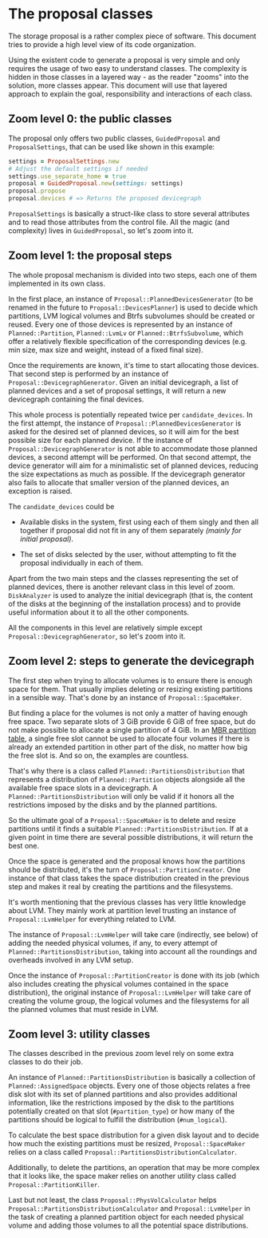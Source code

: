 The proposal classes
====================

The storage proposal is a rather complex piece of software. This document tries
to provide a high level view of its code organization.

Using the existent code to generate a proposal is very simple and only requires
the usage of two easy to understand classes. The complexity is hidden in those
classes in a layered way - as the reader "zooms" into the solution, more classes
appear. This document will use that layered approach to explain the goal,
responsibility and interactions of each class.

Zoom level 0: the public classes
--------------------------------

The proposal only offers two public classes, `GuidedProposal` and
`ProposalSettings`, that can be used like shown in this example:

```ruby
settings = ProposalSettings.new
# Adjust the default settings if needed
settings.use_separate_home = true
proposal = GuidedProposal.new(settings: settings)
proposal.propose
proposal.devices # => Returns the proposed devicegraph
```

`ProposalSettings` is basically a struct-like class to store several attributes
and to read those attributes from the control file. All the magic (and
complexity) lives in `GuidedProposal`, so let's zoom into it.

Zoom level 1: the proposal steps
--------------------------------

The whole proposal mechanism is divided into two steps, each one of them
implemented in its own class.

In the first place, an instance of `Proposal::PlannedDevicesGenerator` (to be
renamed in the future to `Proposal::DevicesPlanner`) is
used to decide which partitions, LVM logical volumes and Btrfs subvolumes
should be created or reused. Every one of those devices is represented by an
instance of `Planned::Partition`, `Planned::LvmLv` or `Planned::BtrfsSubvolume`,
which offer a relatively flexible specification of the corresponding devices
(e.g. min size, max size and weight, instead of a fixed final size).

Once the requirements are known, it's time to start allocating those devices.
That second step is performed by an instance of
`Proposal::DevicegraphGenerator`. Given an initial devicegraph, a list of
planned devices and a set of proposal settings, it will return a new devicegraph
containing the final devices.

This whole process is potentially repeated twice per `candidate_devices`. In the
first attempt, the instance of `Proposal::PlannedDevicesGenerator` is asked for
the desired set of planned devices, so it will aim for the best possible size
for each planned device. If the instance of `Proposal::DevicegraphGenerator` is
not able to accommodate those planned devices, a second attempt will be
performed. On that second attempt, the device generator will aim for a
minimalistic set of planned devices, reducing the size expectations as much as
possible. If the devicegraph generator also fails to allocate that smaller
version of the planned devices, an exception is raised.

The `candidate_devices` could be

* Available disks in the system, first using each of them singly and then
  all together if proposal did not fit in any of them separately _(mainly for
  initial proposal)_.

* The set of disks selected by the user, without attempting to fit the proposal
  individually in each of them.

Apart from the two main steps and the classes representing the set of planned
devices, there is another relevant class in this level of zoom. `DiskAnalyzer`
is used to analyze the initial devicegraph (that is, the content of the disks at
the beginning of the installation process) and to provide useful information about
it to all the other components.

All the components in this level are relatively simple except
`Proposal::DevicegraphGenerator`, so let's zoom into it.

Zoom level 2: steps to generate the devicegraph
-----------------------------------------------

The first step when trying to allocate volumes is to ensure there is enough
space for them. That usually implies deleting or resizing existing partitions in
a sensible way. That's done by an instance of `Proposal::SpaceMaker`.

But finding a place for the volumes is not only a matter of having enough free
space. Two separate slots of 3 GiB provide 6 GiB of free space, but do not make
possible to allocate a single partition of 4 GiB. In an [MBR partition
table](https://en.wikipedia.org/wiki/Master_boot_record#Partition_table_entries),
a single free slot cannot be used to allocate four volumes if there is already
an extended partition in other part of the disk, no matter how big the free slot
is. And so on, the examples are countless.

That's why there is a class called `Planned::PartitionsDistribution` that
represents a distribution of `Planned::Partition` objects alongside all the
available free space slots in a devicegraph. A `Planned::PartitionsDistribution`
will only be valid if it honors all the restrictions imposed by the disks and by
the planned partitions.

So the ultimate goal of a `Proposal::SpaceMaker` is to delete and resize
partitions until it finds a suitable `Planned::PartitionsDistribution`. If at a
given point in time there are several possible distributions, it will return the
best one.

Once the space is generated and the proposal knows how the partitions should be
distributed, it's the turn of `Proposal::PartitionCreator`. One instance of that
class takes the space distribution created in the previous step and makes it
real by creating the partitions and the filesystems.

It's worth mentioning that the previous classes has very little knowledge about
LVM. They mainly work at partition level trusting an instance of
`Proposal::LvmHelper` for everything related to LVM.

The instance of `Proposal::LvmHelper` will take care (indirectly, see below) of
adding the needed physical volumes, if any, to every attempt of
`Planned::PartitionsDistribution`, taking into account all the roundings and
overheads involved in any LVM setup.

Once the instance of `Proposal::PartitionCreator` is done with its job (which
also includes creating the physical volumes contained in the space
distribution), the original instance of `Proposal::LvmHelper` will take care of
creating the volume group, the logical volumes and the filesystems for all the
planned volumes that must reside in LVM.

Zoom level 3: utility classes
-----------------------------

The classes described in the previous zoom level rely on some extra classes to
do their job.

An instance of `Planned::PartitionsDistribution` is basically a collection of
`Planned::AssignedSpace` objects. Every one of those objects relates a free
disk slot with its set of planned partitions and also provides additional
information, like the restrictions imposed by the disk to the partitions
potentially created on that slot (`#partition_type`) or how many of the
partitions should be logical to fulfill the distribution (`#num_logical`).

To calculate the best space distribution for a given disk layout and to decide
how much the existing partitions must be resized, `Proposal::SpaceMaker` relies on
a class called `Proposal::PartitionsDistributionCalculator`.

Additionally, to delete the partitions, an operation that may be more complex
that it looks like, the space maker relies on another utility class called
`Proposal::PartitionKiller`.

Last but not least, the class `Proposal::PhysVolCalculator` helps
`Proposal::PartitionsDistributionCalculator` and `Proposal::LvmHelper` in the
task of creating a planned partition object for each needed physical volume and
adding those volumes to all the potential space distributions.
